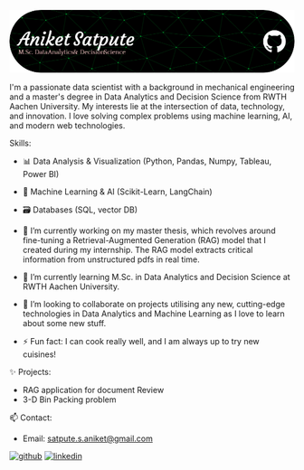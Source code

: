 ![](https://github.com/Satpute-Aniket/Satpute-Aniket/blob/main/github-header-image.png)

I'm a passionate data scientist with a background in mechanical engineering and a master's degree in Data Analytics and Decision Science from RWTH Aachen University. My interests lie at the intersection of data, technology, and innovation. I love solving complex problems using machine learning, AI, and modern web technologies.

Skills: 
- 📊 Data Analysis & Visualization (Python, Pandas, Numpy, Tableau, Power BI)
- 🧠 Machine Learning & AI (Scikit-Learn, LangChain)
- 🗃️ Databases (SQL, vector DB) 

- 🔭 I’m currently working on my master thesis, which revolves around fine-tuning a Retrieval-Augmented Generation (RAG) model that I created during my internship. The RAG model extracts critical information from unstructured pdfs in real time. 
- 🌱 I’m currently learning M.Sc. in Data Analytics and Decision Science at RWTH Aachen University. 
- 👯 I’m looking to collaborate on projects utilising any new, cutting-edge technologies in Data Analytics and Machine Learning as I love to learn about some new stuff. 
- ⚡ Fun fact: I can cook really well, and I am always up to try new cuisines!

✨ Projects:
- RAG application for document Review
- 3-D Bin Packing problem

📫 Contact:
- Email: satpute.s.aniket@gmail.com

[<img src='https://cdn.jsdelivr.net/npm/simple-icons@3.0.1/icons/github.svg' alt='github' height='40'>](https://github.com/Satpute-Aniket)  [<img src='https://cdn.jsdelivr.net/npm/simple-icons@3.0.1/icons/linkedin.svg' alt='linkedin' height='40'>](https://www.linkedin.com/in/aniketsatpute174/)  
